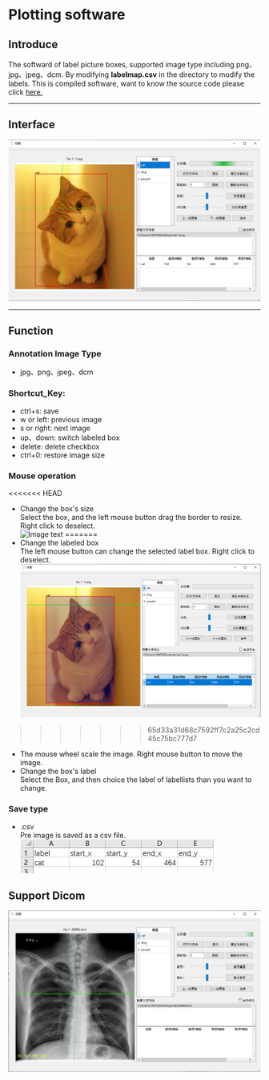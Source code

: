 # Plotting software
## Introduce
  The softward of label picture boxes, supported image type including png、jpg、jpeg、dcm. By modifying **labelmap.csv** in the directory to modify the labels. This is compiled software,
want to know the source code please click [here.](https://github.com/qiangw21/plot)

---
## Interface
![Image text](./docs/interface.png)

---
## Function
### Annotation Image Type
- jpg、png、jpeg、dcm
### Shortcut_Key: 
- ctrl+s: save
- w or left: previous image
- s or right: next image
- up、down: switch labeled box
- delete: delete checkbox
- ctrl+0: restore image size
### Mouse operation
<<<<<<< HEAD
- Change the box's size  
Select the box, and the left mouse button drag the border to resize. Right click to deselect.  
![Image text](./docs/select_bbox.png)
=======
- Change the labeled box  
The left mouse button can change the selected label box. Right click to deselect.  
![Image text](./docs/select-bbox.png)
>>>>>>> 65d33a31d68c7592ff7c2a25c2cd45c75bc777d7
- The mouse wheel scale the image. Right mouse button to move the image.
- Change the box's label  
Select the Box, and then choice the label of labellists than you want to change.
### Save type
- .csv  
Pre image is saved as a csv file.  
![Image text](./docs/save.png)

## Support Dicom
![Image text](./docs/dicom.png)
